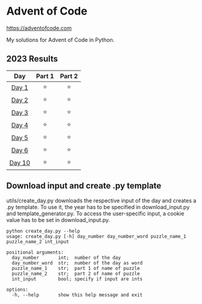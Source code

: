 # Advent of Code
https://adventofcode.com

My solutions for Advent of Code in Python.

<!--- advent_readme_stars table --->
## 2023 Results

| Day | Part 1 | Part 2 |
| :---: | :---: | :---: |
| [Day 1](https://adventofcode.com/2023/day/1) | ⭐ | ⭐ |
| [Day 2](https://adventofcode.com/2023/day/2) | ⭐ | ⭐ |
| [Day 3](https://adventofcode.com/2023/day/3) | ⭐ | ⭐ |
| [Day 4](https://adventofcode.com/2023/day/4) | ⭐ | ⭐ |
| [Day 5](https://adventofcode.com/2023/day/5) | ⭐ | ⭐ |
| [Day 6](https://adventofcode.com/2023/day/6) | ⭐ | ⭐ |
| [Day 10](https://adventofcode.com/2023/day/10) | ⭐ | ⭐ |
<!--- advent_readme_stars table --->

## Download input and create .py template

utils/create_day.py downloads the respective input of the day and creates a .py template. To use it, the year has to be specified in download_input.py and template_generator.py. To access the user-specific input, a cookie value has to be set in download_input.py.

    python create_day.py --help
    usage: create_day.py [-h] day_number day_number_word puzzle_name_1 puzzle_name_2 int_input
    
    positional arguments:
      day_number       int;  number of the day
      day_number_word  str;  number of the day as word
      puzzle_name_1    str;  part 1 of name of puzzle
      puzzle_name_2    str;  part 2 of name of puzzle
      int_input        bool; specify if input are ints
    
    options:
      -h, --help       show this help message and exit

